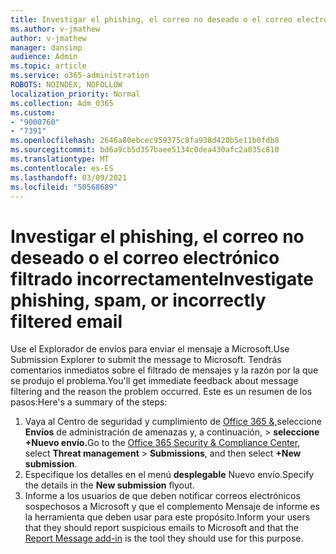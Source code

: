 ```yaml
---
title: Investigar el phishing, el correo no deseado o el correo electrónico filtrado incorrectamente
ms.author: v-jmathew
author: v-jmathew
manager: dansimp
audience: Admin
ms.topic: article
ms.service: o365-administration
ROBOTS: NOINDEX, NOFOLLOW
localization_priority: Normal
ms.collection: Adm_O365
ms.custom:
- "9000760"
- "7391"
ms.openlocfilehash: 2646a80ebcec959375c8fa938d420b5e11b0fdb8
ms.sourcegitcommit: bd6a9cb5d357baee5134c0dea430afc2a035c810
ms.translationtype: MT
ms.contentlocale: es-ES
ms.lasthandoff: 03/09/2021
ms.locfileid: "50568689"
---
```

# <a name="investigate-phishing-spam-or-incorrectly-filtered-email"></a><span data-ttu-id="3afb0-102">Investigar el phishing, el correo no deseado o el correo electrónico filtrado incorrectamente</span><span class="sxs-lookup"><span data-stu-id="3afb0-102">Investigate phishing, spam, or incorrectly filtered email</span></span>

<span data-ttu-id="3afb0-103">Use el Explorador de envíos para enviar el mensaje a Microsoft.</span><span class="sxs-lookup"><span data-stu-id="3afb0-103">Use Submission Explorer to submit the message to Microsoft.</span></span> <span data-ttu-id="3afb0-104">Tendrás comentarios inmediatos sobre el filtrado de mensajes y la razón por la que se produjo el problema.</span><span class="sxs-lookup"><span data-stu-id="3afb0-104">You'll get immediate feedback about message filtering and the reason the problem occurred.</span></span> <span data-ttu-id="3afb0-105">Este es un resumen de los pasos:</span><span class="sxs-lookup"><span data-stu-id="3afb0-105">Here's a summary of the steps:</span></span>

1. <span data-ttu-id="3afb0-106">Vaya al Centro de seguridad y cumplimiento de [Office 365 &,](https://go.microsoft.com/fwlink/p/?linkid=2077143)seleccione **Envíos** de administración de amenazas y, a continuación,  >   **seleccione +Nuevo envío.**</span><span class="sxs-lookup"><span data-stu-id="3afb0-106">Go to the [Office 365 Security & Compliance Center](https://go.microsoft.com/fwlink/p/?linkid=2077143), select **Threat management** > **Submissions**, and then select **+New submission**.</span></span>
2. <span data-ttu-id="3afb0-107">Especifique los detalles en el menú **desplegable** Nuevo envío.</span><span class="sxs-lookup"><span data-stu-id="3afb0-107">Specify the details in the **New submission** flyout.</span></span>
3. <span data-ttu-id="3afb0-108">Informe a los usuarios de que deben [](https://go.microsoft.com/fwlink/?linkid=2092385) notificar correos electrónicos sospechosos a Microsoft y que el complemento Mensaje de informe es la herramienta que deben usar para este propósito.</span><span class="sxs-lookup"><span data-stu-id="3afb0-108">Inform your users that they should report suspicious emails to Microsoft and that the [Report Message add-in](https://go.microsoft.com/fwlink/?linkid=2092385) is the tool they should use for this purpose.</span></span>
